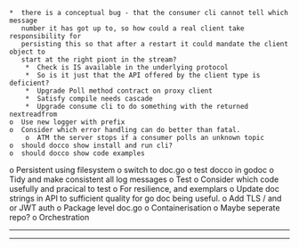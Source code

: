     *  there is a conceptual bug - that the consumer cli cannot tell which message
       number it has got up to, so how could a real client take responsibility for
       persisting this so that after a restart it could mandate the client object to
       start at the right piont in the stream?
        *  Check is IS available in the underlying protocol
        *  So is it just that the API offered by the client type is deficient?
        *  Upgrade Poll method contract on proxy client
        *  Satisfy compile needs cascade
        *  Upgrade consume cli to do something with the returned nextreadfrom
    o  Use new logger with prefix
    o  Consider which error handling can do better than fatal.
        o  ATM the server stops if a consumer polls an unknown topic
    o  should docco show install and run cli?
    o  should docco show code examples
o  Persistent using filesystem
    o  switch to doc.go
    o  test docco in godoc
    o  Tidy and make consistent all log messages
    o  Test
        o  Consider which code usefully and pracical to test
        o  For resilience, and exemplars
o  Update doc strings in API to sufficient quality for go doc being useful.
o  Add TLS / and or JWT auth
o  Package level doc.go
o  Containerisation
    o  Maybe seperate repo?
o  Orchestration

----------------------------------------------------------------
----------------------------------------------------------------
